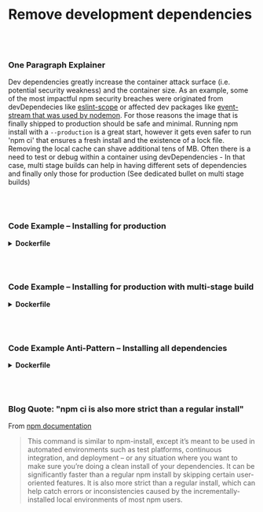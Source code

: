 # Remove development dependencies

<br/><br/>

### One Paragraph Explainer

Dev dependencies greatly increase the container attack surface (i.e. potential security weakness) and the container size. As an example, some of the most impactful npm security breaches were originated from devDependecies like [eslint-scope](https://eslint.org/blog/2018/07/postmortem-for-malicious-package-publishes) or affected dev packages like [event-stream that was used by nodemon](https://snyk.io/blog/a-post-mortem-of-the-malicious-event-stream-backdoor/). For those reasons the image that is finally shipped to production should be safe and minimal. Running npm install with a `--production` is a great start, however it gets even safer to run 'npm ci' that ensures a fresh install and the existence of a lock file. Removing the local cache can shave additional tens of MB. Often there is a need to test or debug within a container using devDependencies - In that case, multi stage builds can help in having different sets of dependencies and finally only those for production (See dedicated bullet on multi stage builds)

<br/><br/>

### Code Example – Installing for production

<details>

<summary><strong>Dockerfile</strong></summary>

```
FROM node:12-slim AS build
WORKDIR /usr/src/app
COPY package.json package-lock.json ./
RUN npm ci --production && npm clean cache --force

# The rest comes here
```

</details>

<br/><br/>

### Code Example – Installing for production with multi-stage build

<details>

<summary><strong>Dockerfile</strong></summary>

```
FROM node:14.8.0-alpine AS build
COPY --chown=node:node package.json package-lock.json ./
# ✅ Safe install
RUN npm ci
COPY --chown=node:node src ./src
RUN npm run build

# Run-time stage
FROM node:14.8.0-alpine
COPY --chown=node:node --from=build package.json package-lock.json ./
COPY --chown=node:node --from=build node_modules ./node_modules
COPY --chown=node:node --from=build dist ./dist

# ✅ Clean dev packages
RUN npm prune --production

CMD [ "node", "dist/app.js" ]
```

</details>


<br/><br/>

### Code Example Anti-Pattern – Installing all dependencies

<details>

<summary><strong>Dockerfile</strong></summary>

```

FROM node:12-slim AS build
WORKDIR /usr/src/app
COPY package.json package-lock.json ./
# Two mistakes below: Installing dev dependencies, not deleting the cache after npm install
RUN npm install

# The rest comes here
```

</details>

<br/><br/>

### Blog Quote: "npm ci is also more strict than a regular install"

From [npm documentation](https://docs.npmjs.com/cli/ci.html)

> This command is similar to npm-install, except it’s meant to be used in automated environments such as test platforms, continuous integration, and deployment – or any situation where you want to make sure you’re doing a clean install of your dependencies. It can be significantly faster than a regular npm install by skipping certain user-oriented features. It is also more strict than a regular install, which can help catch errors or inconsistencies caused by the incrementally-installed local environments of most npm users.

